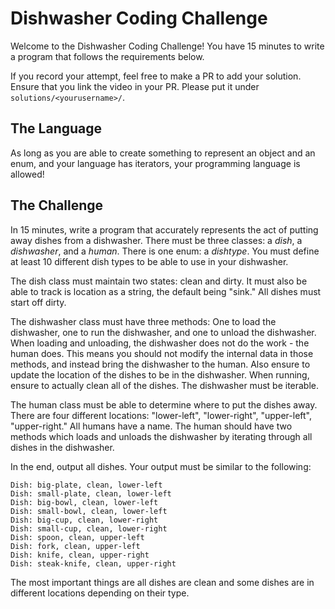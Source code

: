 # Dishwasher Coding Challenge
Welcome to the Dishwasher Coding Challenge! You have 15 minutes to write a program that follows the requirements below.

If you record your attempt, feel free to make a PR to add your solution. Ensure that you link the video in your PR. Please put it under `solutions/<yourusername>/`.

## The Language
As long as you are able to create something to represent an object and an enum, and your language has iterators, your programming language is allowed!

## The Challenge
In 15 minutes, write a program that accurately represents the act of putting away dishes from a dishwasher. There must be three classes: a *dish*, a *dishwasher*, and a *human*. There is one enum: a *dishtype*. You must define at least 10 different dish types to be able to use in your dishwasher.

The dish class must maintain two states: clean and dirty. It must also be able to track is location as a string, the default being "sink." All dishes must start off dirty.

The dishwasher class must have three methods: One to load the dishwasher, one to run the dishwasher, and one to unload the dishwasher. When loading and unloading, the dishwasher does not do the work - the human does. This means you should not modify the internal data in those methods, and instead bring the dishwasher to the human. Also ensure to update the location of the dishes to be in the dishwasher. When running, ensure to actually clean all of the dishes. The dishwasher must be iterable.

The human class must be able to determine where to put the dishes away. There are four different locations: "lower-left", "lower-right", "upper-left", "upper-right." All humans have a name. The human should have two methods which loads and unloads the dishwasher by iterating through all dishes in the dishwasher.

In the end, output all dishes. Your output must be similar to the following:
```
Dish: big-plate, clean, lower-left
Dish: small-plate, clean, lower-left
Dish: big-bowl, clean, lower-left
Dish: small-bowl, clean, lower-left
Dish: big-cup, clean, lower-right
Dish: small-cup, clean, lower-right
Dish: spoon, clean, upper-left
Dish: fork, clean, upper-left
Dish: knife, clean, upper-right
Dish: steak-knife, clean, upper-right
```
The most important things are all dishes are clean and some dishes are in different locations depending on their type.